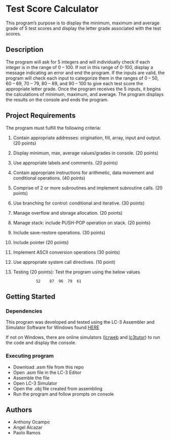 # Test Score Calculator

This program’s purpose is to display the minimum, maximum and average grade of 5 test scores and display the letter grade associated with the test scores.

## Description

The program will ask for 5 integers and will individually check if each integer is in the range of 0 – 100. If not in this range of 0-100, display a message indicating an error and end the program. If the inputs are valid, the program will check each input to categorize them in the ranges of 0 – 50, 60 – 69, 70 – 79, 80 – 89, and 90 – 100 to give each test score the appropriate letter grade. Once the program receives the 5 inputs, it begins the calculations of minimum, maximum, and average. The program displays the results on the console and ends the program.

## Project Requirements

The program must fulfill the following criteria:
1.	Contain appropriate addresses: origination, fill, array, input and output. (20 points)
2.	Display minimum, max, average values/grades in console. (20 points)
3.	Use appropriate labels and comments. (20 points)
4.	Contain appropriate instructions for arithmetic, data movement and conditional operations. (40 points)
5.	Comprise of 2 or more subroutines and implement subroutine calls. (20 points)
6.	Use branching for control: conditional and iterative. (30 points)
7.	Manage overflow and storage allocation. (20 points)
8.	Manage stack: include PUSH-POP operation on stack. (20 points)
9.	Include save-restore operations. (30 points)
10.	Include pointer (20 points)
11.	Implement ASCII conversion operations (30 points)
12.	Use appropriate system call directives. (10 point)
13.	Testing (20 points): Test the program using the below values

                  52	87	96	79	61


## Getting Started

### Dependencies

This program was developed and tested using the LC-3 Assembler and Simulator Software for Windows found [HERE](https://highered.mheducation.com/sites/0072467509/student_view0/lc-3_simulator.html) 

If not on Windows, there are online simulators ([lcrweb](https://wchargin.com/lc3web/) and [lc3tutor](http://lc3tutor.org/)) to run the code and display the console.


### Executing program

* Download .asm file from this repo
* Open .asm file in the LC-3 Editor
* Assemble the file
* Open LC-3 Simulator
* Open the .obj file created from assembling
* Run the program and follow prompts on console

## Authors

* Anthony Ocampo
* Angel Alcazar
* Paolo Ramos

